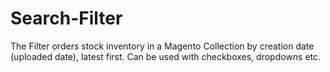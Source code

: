 # Search-Filter

The Filter orders stock inventory in a Magento Collection by creation date (uploaded date), latest first. Can be used with checkboxes, dropdowns etc.
